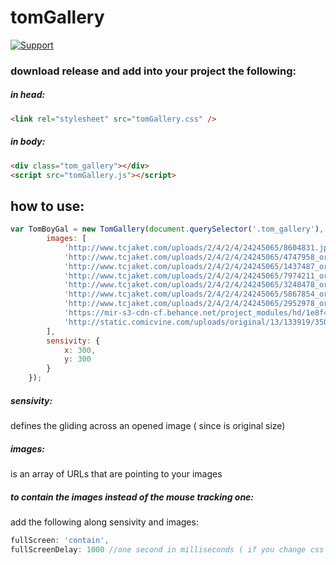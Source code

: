 # tomGallery

[![Support](https://supporter.60devs.com/api/b/458567f23de2355cbd6f551a6637e702)](https://supporter.60devs.com/give/458567f23de2355cbd6f551a6637e702)

### download release and add into your project the following:
##### in head:
```html
<link rel="stylesheet" src="tomGallery.css" />
```
##### in body:
```html
<div class="tom_gallery"></div>
<script src="tomGallery.js"></script>
```
## how to use:

```javascript
var TomBoyGal = new TomGallery(document.querySelector('.tom_gallery'), {
        images: [
            'http://www.tcjaket.com/uploads/2/4/2/4/24245065/8604831.jpg',
            'http://www.tcjaket.com/uploads/2/4/2/4/24245065/4747958_orig.jpg',
            'http://www.tcjaket.com/uploads/2/4/2/4/24245065/1437487_orig.jpg',
            'http://www.tcjaket.com/uploads/2/4/2/4/24245065/7974211_orig.jpg',
            'http://www.tcjaket.com/uploads/2/4/2/4/24245065/3248478_orig.jpg',
            'http://www.tcjaket.com/uploads/2/4/2/4/24245065/5867854_orig.jpg',
            'http://www.tcjaket.com/uploads/2/4/2/4/24245065/2952978_orig.jpg',
            'https://mir-s3-cdn-cf.behance.net/project_modules/hd/1e8f4931765563.565f62d7c563a.jpg',
            'http://static.comicvine.com/uploads/original/13/133919/3508169-sarah_kerrigan___hots_12_by_erenor-d5y0142.jpg'
        ],
        sensivity: {
            x: 300,
            y: 300
        }
    });
```
##### sensivity:
defines the gliding across an opened image ( since is original size)
##### images:
is an array of URLs that are pointing to your images
##### to contain the images instead of the mouse tracking one:
add the following along sensivity and images:
```javascript
fullScreen: 'contain',
fullScreenDelay: 1000 //one second in milliseconds ( if you change css do the same accordingly here)
```
